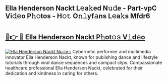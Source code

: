 ## Ella Henderson Nackt L𝚎a𝚔ed N𝚞𝚍e - Part-vpC Vi𝚍𝚎o P𝚑𝚘tos - H𝚘𝚝 O𝚗𝚕yf𝚊ns L𝚎a𝚔s Mfdr6

# <h2><a href="http://kf8a7g.oniu.top/?m=Ella+Henderson+Nackt">🔗👉 🔴 Ella Henderson Nackt P𝚑ot𝚘𝚜 V𝚒d𝚎o</a></h2>

[![Ella Henderson Nackt Nu𝚍e𝚜](https://i.imgur.com/0qMVB7G.gif)](http://kf8a7g.oniu.top/?m=Ella+Henderson+Nackt)
Cybernetic performer and multimedia innovator Ella Henderson Nackt, known for publishing dance and lifestyle tutorials through viral dance sequences and compact clips. Compassionate healthcare professional Ella Henderson Nackt, celebrated for their dedication and kindness in caring for others.  
